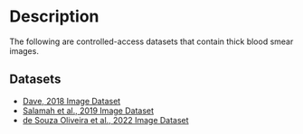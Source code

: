 # Description
The following are controlled-access datasets that contain thick blood smear images.

## Datasets
+ [Dave, 2018 Image Dataset](Thick_Blood_Smear_Images/Dave_2018_Dataset.md)
+ [Salamah et al., 2019 Image Dataset](Thick_Blood_Smear_Images/Salamah_et_al.,_2019_Dataset.md)
+ [de Souza Oliveira et al., 2022 Image Dataset](Thick_Blood_Smear_Images/de_Souza_Oliveira_et_al.,_2022_Dataset.md)

